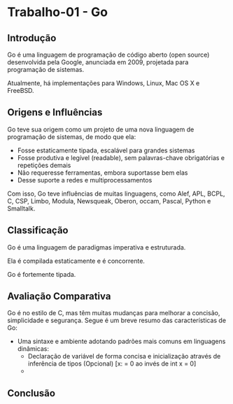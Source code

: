 # Trabalho-01 - Go

## Introdução

Go é uma linguagem de programação de código aberto (open source) desenvolvida pela Google, anunciada em 2009, projetada para programação de sistemas.

Atualmente, há implementações para Windows, Linux, Mac OS X e FreeBSD.

## Origens e Influências

Go teve sua origem como um projeto de uma nova linguagem de programação de sistemas, de modo que ela:

* Fosse estaticamente tipada, escalável para grandes sistemas
* Fosse produtiva e legível (readable), sem palavras-chave obrigatórias e repetições demais
* Não requeresse ferramentas, embora suportasse bem elas
* Desse suporte a redes e multiprocessamentos

Com isso, Go teve influências de muitas linguagens, como Alef, APL, BCPL, C, CSP, Limbo, Modula, Newsqueak, Oberon, occam, Pascal, Python e Smalltalk.

## Classificação

Go é uma linguagem de paradigmas imperativa e estruturada.

Ela é compilada estaticamente e é concorrente.

Go é fortemente tipada.

## Avaliação Comparativa

Go é no estilo de C, mas têm muitas mudanças para melhorar a concisão, simplicidade e segurança. Segue é um breve resumo das características de Go:

* Uma sintaxe e ambiente adotando padrões mais comuns em linguagens dinâmicas:
  * Declaração de variável de forma concisa e inicialização através de inferência de tipos (Opcional) [x: = 0 ao invés de int x = 0]
  * 

## Conclusão
